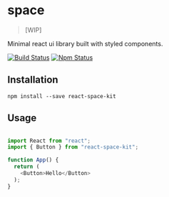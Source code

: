 # space
> [WIP]

Minimal react ui library built with styled components.

[![Build Status](https://travis-ci.org/shaminmeerankutty/space.svg?branch=master)](https://travis-ci.org/shaminmeerankutty/space) [![Npm Status](https://img.shields.io/badge/npm-v1.0.1-blue.svg)](http://npmjs.com/package/react-space-kit)


## Installation

```shell
npm install --save react-space-kit
```

## Usage

```javascript

import React from "react";
import { Button } from "react-space-kit";

function App() {
  return (
    <Button>Hello</Button>
  );
}

```
